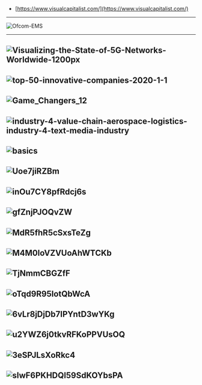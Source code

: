 
- [https://www.visualcapitalist.com/](https://www.visualcapitalist.com/)
-----------
![Ofcom-EMS](https://telecoms.com/wp-content/blogs.dir/1/files/2020/04/Ofcom-EMS.jpg)

---------

![Visualizing-the-State-of-5G-Networks-Worldwide-1200px](https://www.visualcapitalist.com/wp-content/uploads/2020/10/Visualizing-the-State-of-5G-Networks-Worldwide-1200px.jpg)
----------------
![top-50-innovative-companies-2020-1-1](https://2oqz471sa19h3vbwa53m33yj-wpengine.netdna-ssl.com/wp-content/uploads/2020/07/top-50-innovative-companies-2020-1-1.jpg)
-----------------
![Game_Changers_12](https://s3.amazonaws.com/cbi-research-portal-uploads/2019/12/10161029/Game_Changers_12-6-36-2.png)
--------------
![industry-4-value-chain-aerospace-logistics-industry-4-text-media-industry](https://w7.pngwing.com/pngs/367/1006/png-transparent-industry-4-value-chain-aerospace-logistics-industry-4-text-media-industry.png)
-----------------
![basics](https://hjt-training.co.uk/wp-content/uploads/2016/01/chapter-7-basics-1.png)
-----------

![Uoe7jiRZBm](https://miro.medium.com/max/1050/0*Uoe7jiRZBm-hKEpk.png)
-----------
![inOu7CY8pfRdcj6s](https://miro.medium.com/max/1050/0*inOu7CY8pfRdcj6s.jpg)
-----------------
![gfZnjPJOQvZW](https://miro.medium.com/max/1500/0*LVN-gfZnjPJOQvZW.jpg)
-----------
![MdR5fhR5cSxsTeZg](https://miro.medium.com/max/1050/0*MdR5fhR5cSxsTeZg.png)
-----------------
![M4M0loVZVUoAhWTCKb](https://miro.medium.com/max/1500/1*M4M0loVZVUoAhWTCKb-KAw.png)
-----------
![TjNmmCBGZfF](https://miro.medium.com/max/1050/0*YKPF-TjNmmCBGZfF)
-----------------
![oTqd9R95IotQbWcA](https://miro.medium.com/max/1050/1*k6sfM-oTqd9R95IotQbWcA.jpeg)
-----------
![6vLr8jDjDb7IPYntD3wYKg](https://miro.medium.com/max/1050/1*6vLr8jDjDb7IPYntD3wYKg.jpeg)
-----------------
![u2YWZ6j0tkvRFKoPPVUsOQ](https://miro.medium.com/max/1500/1*u2YWZ6j0tkvRFKoPPVUsOQ.jpeg)
-----------
![3eSPJLsXoRkc4](https://miro.medium.com/max/1050/1*3eSPJLsXoRkc4-C_GX344A.jpeg)
-----------------
![sIwF6PKHDQl59SdKOYbsPA](https://miro.medium.com/max/1050/1*sIwF6PKHDQl59SdKOYbsPA.jpeg)
-----------
![]()
-----------------
![]()
-----------
